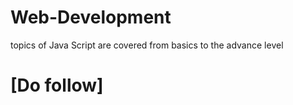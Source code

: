 # Web-Development
topics of Java Script are covered from basics to the advance level



# [Do follow]
